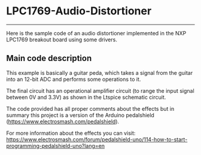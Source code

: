 # LPC1769-Audio-Distortioner
---
Here is the sample code of an audio distortioner implemented in the NXP LPC1769 breakout board using some drivers.

## Main code description

This example is basically a guitar peda, which takes a signal from the guitar into an 12-bit ADC and performs some operations to it.

The final circuit has an operational amplifier circuit (to range the input signal between 0V and 3.3V) as shown in the Ltspice schematic circuit.

The code provided has all proper comments about the effects but in summary this project is a version of the Arduino pedalshield (https://www.electrosmash.com/pedalshield).

For more information about the effects you can visit: https://www.electrosmash.com/forum/pedalshield-uno/114-how-to-start-programming-pedalshield-uno?lang=en
 
